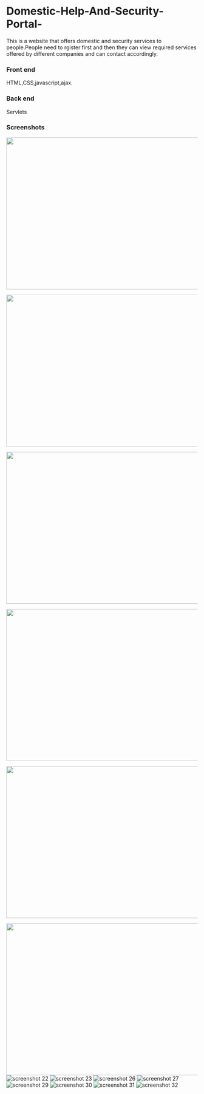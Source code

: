 # Domestic-Help-And-Security-Portal-
This is a website that offers domestic and security services to people.People need to rgister first and then they can view required services offered by different companies and can contact accordingly.
<h3>Front end</h3>
HTML,CSS,javascript,ajax.
<h3>Back end</h3>
Servlets

<h3>Screenshots</h3>
<img src="https://user-images.githubusercontent.com/46498913/52035783-42837180-2551-11e9-96ba-7a54ce6c7647.png" width="600px" height="400" margin-left: auto></img>

<img src="https://user-images.githubusercontent.com/46498913/52035785-431c0800-2551-11e9-8b66-f2026300874f.png" width="600px" height="400" margin-left: auto></img>

<img src="https://user-images.githubusercontent.com/46498913/52035786-431c0800-2551-11e9-870b-5855c99185ae.png" width="600px" height="400" margin-left: auto></img>

<img src="https://user-images.githubusercontent.com/46498913/52035787-431c0800-2551-11e9-95b6-16721cc9d545.png" width="600px" height="400" margin-left: auto></img>

<img src="https://user-images.githubusercontent.com/46498913/52035788-43b49e80-2551-11e9-87fc-acfea594b143.png" width="600px" height="400" margin-left: auto></img>

<img src="https://user-images.githubusercontent.com/46498913/52035789-43b49e80-2551-11e9-8f76-4412fd00e81a.png" width="600px" height="400" margin-left: auto></img>
![screenshot 22](https://user-images.githubusercontent.com/46498913/52035783-42837180-2551-11e9-96ba-7a54ce6c7647.png)
![screenshot 23](https://user-images.githubusercontent.com/46498913/52035785-431c0800-2551-11e9-8b66-f2026300874f.png)
![screenshot 26](https://user-images.githubusercontent.com/46498913/52035786-431c0800-2551-11e9-870b-5855c99185ae.png)
![screenshot 27](https://user-images.githubusercontent.com/46498913/52035787-431c0800-2551-11e9-95b6-16721cc9d545.png)
![screenshot 29](https://user-images.githubusercontent.com/46498913/52035788-43b49e80-2551-11e9-87fc-acfea594b143.png)
![screenshot 30](https://user-images.githubusercontent.com/46498913/52035789-43b49e80-2551-11e9-8f76-4412fd00e81a.png)
![screenshot 31](https://user-images.githubusercontent.com/46498913/52035790-444d3500-2551-11e9-8d48-5e9625254dab.png)
![screenshot 32](https://user-images.githubusercontent.com/46498913/52035791-444d3500-2551-11e9-9fc7-e1326a49f57f.png)
